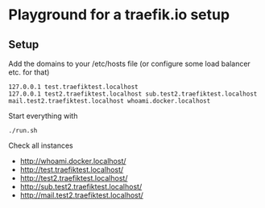 # Playground for a traefik.io setup

## Setup
Add the domains to your /etc/hosts file (or configure some load balancer etc. for that)
~~~
127.0.0.1 test.traefiktest.localhost
127.0.0.1 test2.traefiktest.localhost sub.test2.traefiktest.localhost mail.test2.traefiktest.localhost whoami.docker.localhost
~~~

Start everything with
~~~
./run.sh
~~~

Check all instances
* http://whoami.docker.localhost/
* http://test.traefiktest.localhost/
* http://test2.traefiktest.localhost/
* http://sub.test2.traefiktest.localhost/
* http://mail.test2.traefiktest.localhost/
